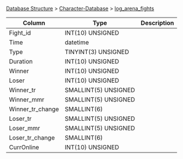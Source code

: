 [Database Structure](Database-Structure) > [Character-Database](Character-Database) > [log_arena_fights](log_arena_fights)

Column | Type | Description
--- | --- | ---
Fight_id | INT(10) UNSIGNED | 
Time | datetime | 
Type | TINYINT(3) UNSIGNED | 
Duration | INT(10) UNSIGNED | 
Winner | INT(10) UNSIGNED | 
Loser | INT(10) UNSIGNED | 
Winner_tr | SMALLINT(5) UNSIGNED | 
Winner_mmr | SMALLINT(5) UNSIGNED | 
Winner_tr_change | SMALLINT(6) | 
Loser_tr | SMALLINT(5) UNSIGNED | 
Loser_mmr | SMALLINT(5) UNSIGNED | 
Loser_tr_change | SMALLINT(6) | 
CurrOnline | INT(10) UNSIGNED | 
